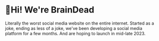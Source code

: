 # 👋Hi! We're BrainDead

Literally the worst social media website on the entire internet.
Started as a joke, ending as less of a joke, we've been developing a social media platform for a few months. And are hoping to launch in mid-late 2023.
